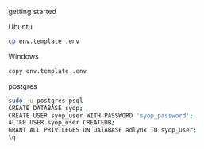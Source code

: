 getting started

Ubuntu
```bash
cp env.template .env
```
Windows
```bash
copy env.template .env
```

postgres
```bash
sudo -u postgres psql
CREATE DATABASE syop;
CREATE USER syop_user WITH PASSWORD 'syop_password';
ALTER USER syop_user CREATEDB;
GRANT ALL PRIVILEGES ON DATABASE adlynx TO syop_user;
\q
```

